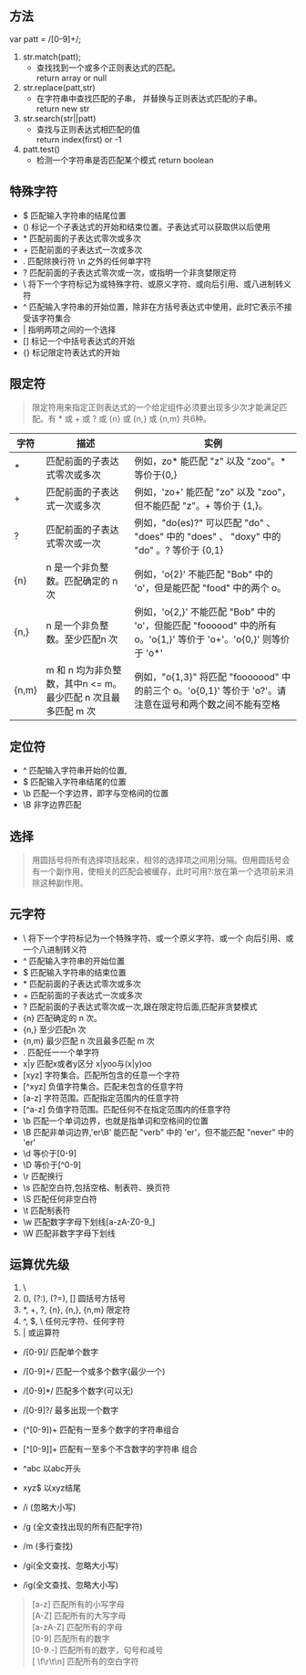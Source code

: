 ## 方法
var patt = /[0-9]+/;

1. str.match(patt); 
    *   查找找到一个或多个正则表达式的匹配。  
    return array or null
2. str.replace(patt,str)  
    *   在字符串中查找匹配的子串， 并替换与正则表达式匹配的子串。  
    return new str
3. str.search(str||patt)  
    *   查找与正则表达式相匹配的值    
    return index(first) or -1
4. patt.test()
    *   检测一个字符串是否匹配某个模式
    return boolean

## 特殊字符
*   $   匹配输入字符串的结尾位置
*   ()  标记一个子表达式的开始和结束位置。子表达式可以获取供以后使用
*   \*  匹配前面的子表达式零次或多次
*   \+  匹配前面的子表达式一次或多次
*   .   匹配除换行符 \n 之外的任何单字符
*   ?   匹配前面的子表达式零次或一次，或指明一个非贪婪限定符
*   \   将下一个字符标记为或特殊字符、或原义字符、或向后引用、或八进制转义符
*   ^   匹配输入字符串的开始位置，除非在方括号表达式中使用，此时它表示不接受该字符集合
*   |   指明两项之间的一个选择
*   []  标记一个中括号表达式的开始
*   {}  标记限定符表达式的开始

## 限定符
>限定符用来指定正则表达式的一个给定组件必须要出现多少次才能满足匹配。有 * 或 + 或 ? 或 {n} 或 {n,} 或 {n,m} 共6种。  

|字符|描述|实例
--|--|--  
|\*	|匹配前面的子表达式零次或多次|例如，zo* 能匹配 "z" 以及 "zoo"。* 等价于{0,}|
|\+	|匹配前面的子表达式一次或多次 |例如，'zo+' 能匹配 "zo" 以及 "zoo"，但不能匹配 "z"。+ 等价于 {1,}。
|?	|匹配前面的子表达式零次或一次|例如，"do(es)?" 可以匹配 "do" 、 "does" 中的 "does" 、 "doxy" 中的 "do" 。? 等价于 {0,1}
|{n}|n 是一个非负整数。匹配确定的 n 次|例如，'o{2}' 不能匹配 "Bob" 中的 'o'，但是能匹配 "food" 中的两个 o。
|{n,}	|n 是一个非负整数。至少匹配n 次|例如，'o{2,}' 不能匹配 "Bob" 中的 'o'，但能匹配 "foooood" 中的所有 o。'o{1,}' 等价于 'o+'。'o{0,}' 则等价于 'o*'
|{n,m}	|m 和 n 均为非负整数，其中n <= m。最少匹配 n 次且最多匹配 m 次|例如，"o{1,3}" 将匹配 "fooooood" 中的前三个 o。'o{0,1}' 等价于 'o?'。请注意在逗号和两个数之间不能有空格

## 定位符
*   ^   匹配输入字符串开始的位置,
*   $   匹配输入字符串结尾的位置
*   \b  匹配一个字边界，即字与空格间的位置
*   \B  非字边界匹配  

## 选择
>用圆括号将所有选择项括起来，相邻的选择项之间用|分隔。但用圆括号会有一个副作用，使相关的匹配会被缓存，此时可用?:放在第一个选项前来消除这种副作用。

##  元字符
*   \   将下一个字符标记为一个特殊字符、或一个原义字符、或一个 向后引用、或一个八进制转义符
*   ^   匹配输入字符串的开始位置
*   $   匹配输入字符串的结束位置
*   \*  匹配前面的子表达式零次或多次
*   \+  匹配前面的子表达式一次或多次
*   ?   匹配前面的子表达式零次或一次,跟在限定符后面,匹配非贪婪模式
*   {n} 匹配确定的 n 次。
*   {n,}    至少匹配n 次
*   {n,m}   最少匹配 n 次且最多匹配 m 次
*   .   匹配任一一个单字符
*   x|y 匹配x或者y区分 x|yoo与(x|y)oo
*   [xyz]   字符集合。匹配所包含的任意一个字符
*   [^xyz]  负值字符集合。匹配未包含的任意字符
*   [a-z]   字符范围。匹配指定范围内的任意字符
*   [^a-z]  负值字符范围。匹配任何不在指定范围内的任意字符
*   \b  匹配一个单词边界，也就是指单词和空格间的位置
*   \B  匹配非单词边界,'er\B' 能匹配 "verb" 中的 'er'，但不能匹配 "never" 中的 'er'
*   \d  等价于[0-9]
*   \D  等价于[^0-9]
*   \r  匹配换行
*   \s  匹配空白符,包括空格、制表符、换页符
*   \S  匹配任何非空白符
*   \t  匹配制表符
*   \w  匹配数字字母下划线[a-zA-Z0-9_]
*   \W  匹配非数字字母下划线

## 运算优先级
1.  \
2.  (), (?:), (?=), []  圆括号方括号
3.  *, +, ?, {n}, {n,}, {n,m}   限定符
4.  ^, $, \ 任何元字符、任何字符
5. | 或运算符


*   /[0-9]/   匹配单个数字  
*   /[0-9]+/  匹配一个或多个数字(最少一个)  
*   /[0-9]*/  匹配多个数字(可以无)  
*   /[0-9]?/  最多出现一个数字  
*   (^[0-9])+  匹配有一至多个数字的字符串组合 
*   [^[0-9]]+  匹配有一至多个不含数字的字符串
组合  
*   ^abc    以abc开头
*   xyz$    以xyz结尾


*   /i (忽略大小写)
*   /g (全文查找出现的所有匹配字符)
*   /m (多行查找)
*   /gi(全文查找、忽略大小写)
*   /ig(全文查找、忽略大小写)

>[a-z]  匹配所有的小写字母   
[A-Z]   匹配所有的大写字母   
[a-zA-Z]    匹配所有的字母   
[0-9]   匹配所有的数字   
[0-9\.\-]   匹配所有的数字，句号和减号   
[ \f\r\t\n] 匹配所有的空白字符  